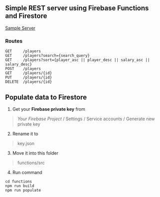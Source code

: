 ## Simple REST server using Firebase Functions and Firestore

[Sample Server](https://us-central1-firecast-9b264.cloudfunctions.net/api/)

### Routes

    GET     /players
    GET     /players?search={search_query}
    GET     /players?sort={player_asc || player_desc || salary_asc || salary_desc}
    POST    /players
    GET     /players/{id}
    PUT     /players/{id}
    DELETE  /players/{id}

## Populate data to Firestore

 1. Get your **Firebase private key** from 

> *Your Firebase Project* / Settings / Service accounts / Generate new private key

 2. Rename it to 

> key.json

 3. Move it into this folder

> functions/src

 4. Run command

```
cd functions
npm run build
npm run populate
```
